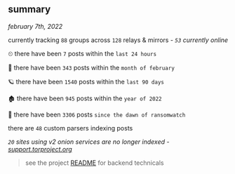 
## summary
_february 7th, 2022_

currently tracking `88` groups across `128` relays & mirrors - _`53` currently online_

⏲ there have been `7` posts within the `last 24 hours`

🦈 there have been `343` posts within the `month of february`

🪐 there have been `1540` posts within the `last 90 days`

🏚 there have been `945` posts within the `year of 2022`

🦕 there have been `3306` posts `since the dawn of ransomwatch`

there are `48` custom parsers indexing posts

_`20` sites using v2 onion services are no longer indexed - [support.torproject.org](https://support.torproject.org/onionservices/v2-deprecation/)_

> see the project [README](https://github.com/thetanz/ransomwatch#ransomwatch--) for backend technicals
